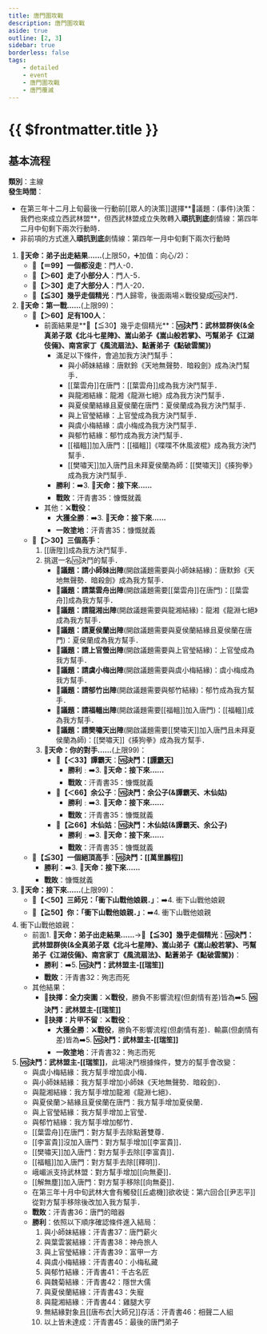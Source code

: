 ```yaml
---
title: 唐門圍攻戰
description: 唐門圍攻戰
aside: true
outline: [2, 3]
sidebar: true
borderless: false
tags:
    - detailed
    - event
    - 唐門圍攻戰
    - 唐門覆滅
---
```


# {{ $frontmatter.title }}

## 基本流程
**類別**：主線<br>
**發生時間**：<br>
+ 在第三年十二月上旬最後一行動前[[眾人的決策]]選擇**📜議題：(事件)決策：我們也來成立西武林盟**，但西武林盟成立失敗轉入**頑抗到底**劇情線：第四年二月中旬剩下兩次行動時．
+ 非前項的方式進入**頑抗到底**劇情線：第四年一月中旬剩下兩次行動時

1. **🎲天命：弟子出走結果......**(上限50，➕加值：向心/2)：
   + **🧾【＝99】一個都沒走**：門人-0．
   + **🧾【＞60】走了小部分人**：門人-5．
   + **🧾【＞30】走了大部分人**：門人-20．
   + **🧾【≦30】幾乎走個精光**：門人歸零，後面兩場⚔️戰役變成🆚決鬥．
2. **🎲天命：第一戰......**(上限99)：
   + **🧾【＞60】足有100人**：
     + 前面結果是**🧾【≦30】幾乎走個精光**：**🆚決鬥：武林盟群俠(&全真弟子眾《北斗七星陣》、嵩山弟子《嵩山般若掌》、丐幫弟子《江湖伎倆》、南宮家丁《風流扇法》、點蒼弟子《點破雲關》)**
       + 滿足以下條件，會追加我方決鬥幫手：
         + 與<Girl0Icon>小師妹</Girl0Icon>結緣：<Girl0Icon>唐默鈴</Girl0Icon>《天地無聲勢．暗殺劍》成為決鬥幫手．
         + [[葉雲舟]]在唐門：[[葉雲舟]]成為我方決鬥幫手．
         + 與<Girl8Icon>龍湘</Girl8Icon>結緣：<Girl8Icon>龍湘</Girl8Icon>《龍淵七絕》成為我方決鬥幫手．
         + 與<Girl5Icon>夏侯蘭</Girl5Icon>結緣且<Girl5Icon>夏侯蘭</Girl5Icon>在唐門：<Girl5Icon>夏侯蘭</Girl5Icon>成為我方決鬥幫手．
         + 與<Girl4Icon>上官瑩</Girl4Icon>結緣：<Girl4Icon>上官瑩</Girl4Icon>成為我方決鬥幫手．
         + 與<Girl3Icon>虞小梅</Girl3Icon>結緣：<Girl3Icon>虞小梅</Girl3Icon>成為我方決鬥幫手．
         + 與<Girl6Icon>郁竹</Girl6Icon>結緣：<Girl6Icon>郁竹</Girl6Icon>成為我方決鬥幫手．
         + [[福轀]]加入唐門：[[福轀]]《喋喋不休風波棍》成為我方決鬥幫手．
         + [[樊嘯天]]加入唐門且未拜<Girl5Icon>夏侯蘭</Girl5Icon>為師：[[樊嘯天]]《揍狗拳》成為我方決鬥幫手．
       + **勝利**：➡️3. **🎲天命：接下來......**
       + **戰敗**：<EndIcon no="35">汗青書35：慷慨就義</EndIcon>
     + 其他：**⚔️戰役**：
       + **大獲全勝**：➡️3. **🎲天命：接下來......**
       + **一敗塗地**：<EndIcon no="35">汗青書35：慷慨就義</EndIcon>
   + **🧾【＞30】三個高手**：
     1. [[唐陞]]成為我方決鬥幫手．
     2. 挑選一名🆚決鬥的幫手．
        + **📜議題：請小師妹出陣**(開啟議題需要與<Girl0Icon>小師妹</Girl0Icon>結緣)：<Girl0Icon>唐默鈴</Girl0Icon>《天地無聲勢．暗殺劍》成為我方幫手．
        + **📜議題：請葉雲舟出陣**(開啟議題需要[[葉雲舟]]在唐門)：[[葉雲舟]]成為我方幫手．
        + **📜議題：請龍湘出陣**(開啟議題需要與<Girl8Icon>龍湘</Girl8Icon>結緣)：<Girl8Icon>龍湘</Girl8Icon>《龍淵七絕》成為我方幫手．
        + **📜議題：請夏侯蘭出陣**(開啟議題需要與<Girl5Icon>夏侯蘭</Girl5Icon>結緣且<Girl5Icon>夏侯蘭</Girl5Icon>在唐門)：<Girl5Icon>夏侯蘭</Girl5Icon>成為我方幫手．
        + **📜議題：請上官螢出陣**(開啟議題需要與<Girl4Icon>上官瑩</Girl4Icon>結緣)：<Girl4Icon>上官瑩</Girl4Icon>成為我方幫手．
        + **📜議題：請虞小梅出陣**(開啟議題需要與<Girl3Icon>虞小梅</Girl3Icon>結緣)：<Girl3Icon>虞小梅</Girl3Icon>成為我方幫手．
        + **📜議題：請郁竹出陣**(開啟議題需要與<Girl6Icon>郁竹</Girl6Icon>結緣)：<Girl6Icon>郁竹</Girl6Icon>成為我方幫手．
        + **📜議題：請福轀出陣**(開啟議題需要[[福轀]]加入唐門)：[[福轀]]成為我方幫手．
        + **📜議題：請樊嘯天出陣**(開啟議題需要[[樊嘯天]]加入唐門且未拜<Girl5Icon>夏侯蘭</Girl5Icon>為師)：[[樊嘯天]]《揍狗拳》成為我方幫手．
     3. **🎲天命：你的對手......**(上限99)：
        + **🧾【＜33】譚霸天**：**🆚決鬥：[[譚霸天]](&余公子、木仙姑)**
          + **勝利**﹕➡️3. **🎲天命：接下來......**
          + **戰敗**：<EndIcon no="35">汗青書35：慷慨就義</EndIcon>
        + **🧾【＜66】余公子**：**🆚決鬥：余公子(&譚霸天、木仙姑)**
          + **勝利**﹕➡️3. **🎲天命：接下來......**
          + **戰敗**：<EndIcon no="35">汗青書35：慷慨就義</EndIcon>
        + **🧾【≧66】木仙姑**：**🆚決鬥：木仙姑(&譚霸天、余公子)**
          + **勝利**﹕➡️3. **🎲天命：接下來......**
          + **戰敗**：<EndIcon no="35">汗青書35：慷慨就義</EndIcon>
   + **🧾【≦30】一個絕頂高手**：**🆚決鬥：[[萬里鵬程]]**
     + **勝利**：➡️3. **🎲天命：接下來......**
     + **戰敗**：<EndIcon no="35">慷慨就義</EndIcon>
3. **🎲天命：接下來......**(上限99)：
   +  **🧾【＜50】三師兄：「衝下山戰他娘親．」**：➡️4. 衝下山戰他娘親
   +  **🧾【≧50】你：「衝下山戰他娘親．」**：➡️4. 衝下山戰他娘親
4. 衝下山戰他娘親：
   + 前面1. **🎲天命：弟子出走結果......**→**🧾【≦30】幾乎走個精光**：**🆚決鬥：武林盟群俠(&全真弟子眾《北斗七星陣》、嵩山弟子《嵩山般若掌》、丐幫弟子《江湖伎倆》、南宮家丁《風流扇法》、點蒼弟子《點破雲關》)**：
     + **勝利**：➡️5. **🆚決鬥：武林盟主-[[瑞笙]]**
     + **戰敗**：<EndIcon no="32">汗青書32：殉志而死</EndIcon>
   + 其他結果：
     + **📖抉擇：全力突圍**：**⚔️戰役**，勝負不影響流程(但劇情有差)皆為➡️5. **🆚決鬥：武林盟主-[[瑞笙]]**
     + **📖抉擇：片甲不留**：**⚔️戰役**：
       + **大獲全勝**：**⚔️戰役**，勝負不影響流程(但劇情有差)．輸贏(但劇情有差)皆為➡️5. **🆚決鬥：武林盟主-[[瑞笙]]**
       + **一敗塗地**：<EndIcon no="32">汗青書32：殉志而死</EndIcon>
5. **🆚決鬥：武林盟主-[[瑞笙]]**，此場決鬥根據條件，雙方的幫手會改變：
     + 與<Girl3Icon>虞小梅</Girl3Icon>結緣：我方幫手增加<Girl3Icon>虞小梅</Girl3Icon>．
     + 與<Girl0Icon>小師妹</Girl0Icon>結緣：我方幫手增加<Girl0Icon>小師妹</Girl0Icon>《天地無聲勢．暗殺劍》．
     + 與<Girl8Icon>龍湘</Girl8Icon>結緣：我方幫手增加<Girl8Icon>龍湘</Girl8Icon>《龍淵七絕》．
     + 與<Girl5Icon>夏侯蘭</Girl5Icon>＞結緣且<Girl5Icon>夏侯蘭</Girl5Icon>在唐門：我方幫手增加<Girl5Icon>夏侯蘭</Girl5Icon>．
     + 與<Girl4Icon>上官瑩</Girl4Icon>結緣：我方幫手增加<Girl4Icon>上官瑩</Girl4Icon>．
     + 與<Girl6Icon>郁竹</Girl6Icon>結緣：我方幫手增加<Girl6Icon>郁竹</Girl6Icon>．
     + [[葉雲舟]]在唐門：對方幫手去除點蒼雙尊．
     + [[李富貴]]沒加入唐門：對方幫手增加[[李富貴]]．
     + [[樊嘯天]]加入唐門：對方幫手去除[[李富貴]]．
     + [[福轀]]加入唐門：對方幫手去除[[釋明]]．
     + 峨嵋派支持武林盟：對方幫手增加[[向無憂]]．
     + [[解無塵]]加入唐門：對方幫手移除[[向無憂]]．
     + 在第三年十月中旬武林大會有觸發[[丘處機]]欲收徒：第六回合[[尹志平]]從對方幫手移除後改加入我方幫手．
   + **戰敗**：<EndIcon no="36">汗青書36：唐門的暗器</EndIcon>
   + **勝利**：依照以下順序確認條件進入結局：
     1. 與<Girl0Icon>小師妹</Girl0Icon>結緣：<EndIcon no="37">汗青書37：唐門薪火</EndIcon>
     2. 與<Girl2Icon>葉雲裳</Girl2Icon>結緣：<EndIcon no="38">汗青書38：神舟旅人</EndIcon>
     3. 與<Girl4Icon>上官瑩</Girl4Icon>結緣：<EndIcon no="39">汗青書39：富甲一方</EndIcon>
     4. 與<Girl3Icon>虞小梅</Girl3Icon>結緣：<EndIcon no="40">汗青書40：小梅私藏</EndIcon>
     5. 與<Girl6Icon>郁竹</Girl6Icon>結緣：<EndIcon no="41">汗青書41：千古名匠</EndIcon>
     6. 與<Girl7Icon>魏菊</Girl7Icon>結緣：<EndIcon no="42">汗青書42：隱世大儒</EndIcon>
     7. 與<Girl5Icon>夏侯蘭</Girl5Icon>結緣：<EndIcon no="43">汗青書43：失寵</EndIcon>
     8. 與<Girl8Icon>龍湘</Girl8Icon>結緣：<EndIcon no="44">汗青書44：雞腿大亨</EndIcon>
     9. 無結緣對象且[[唐布衣|大師兄]]存活：<EndIcon no="46">汗青書46：相聲二人組</EndIcon>
     10. 以上皆未達成：<EndIcon no="45">汗青書45：最後的唐門弟子</EndIcon>
     

